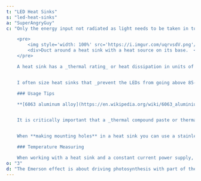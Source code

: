 ```yaml
---
t: "LED Heat Sinks"
s: "led-heat-sinks"
a: "SuperAngryGuy"
c: "Only the energy input not radiated as light needs to be taken in to account for LED heat sink calculations. _This is called thermal wattage._ For example, a 100 watt COB that is 50% efficient would need a heat sink good for 50 watts of heat. A 100 watt COB that is 80% efficient would need a heat sink good for 20 watts of heat.

    <pre>
        <img style='width: 100%' src='https://i.imgur.com/uqrvsdV.png'/>
        <div>Duct around a heat sink with a heat source on its base.  <a href='https://en.wikipedia.org/wiki/File:Heat_sink_control_volume.png'>(source)</a></div>
    </pre>

    A heat sink has a _thermal rating_ or heat dissipation in units of °C/W, or the rise of the heat sink in degrees C per watt of heat on the heat sink. If I have a 100 watt COB that is 50% efficient (so 50 watts of heat) and want the heat sink to rise no more than 10°C, I would need a heat sink with a heat dissipation of 0.2 °C/W. If I use a fan it may be 0.4 to 2 °C/W, depending on how much air the fan pushes and the particular heat sink geometry.


    I often size heat sinks that _prevent the LEDs from going above 85-125 C for safety_, and then use a quite fan to keep them at a temperature I want them to be. This provides an inherent fail-safe feature when experimenting.My personal do not go over temperature is 145°F (63°C), or where I can keep my finger on the heat sink for an honest one second. For a Vero 29 running at 120 watts **I use a generic $30 CPU cooler with a fan** and call it good. I've seen coolers half that price that should also work.

    ### Usage Tips

    **[6063 aluminum alloy](https://en.wikipedia.org/wiki/6063_aluminium_alloy) is the alloy with the highest thermal conductivity** (around 210 W/m⋅K), and most common in heat sinks. The trade off is that 6063 is a softer alloy so common 6061 alloy (around 167 W/m⋅K) may be used instead in some cases. I've seen sellers advertise about using 'aircraft grade aluminum' like 7075 alloy for metal core PCBs for LEDs, which is inferior for our uses (around 140 W/m⋅K). For comparison, copper is closer to 400 W/m⋅K, and steel is closer to 45 W/m⋅K.


    It is critically important that a _thermal compound paste or thermal adhesive_ is used between the LED and the heat sink. You only want a thin layer, and I always twist the LED around a bit to get rid of air bubbles and get better overall thermal contact. If it's a heat sink/LED I'll never reuse then I'll use a thermal adhesive and just glue the LED down. Thermal pads can work at lower power levels but won't work as well as a compound/adhesive.


    When **making mounting holes** in a heat sink you can use a stainless steel screw as a tap. Drill a whole just smaller than the diameter of the screw, force the screw in to the much softer aluminum cutting the threads in the process (I use a ratcheting screwdriver for this), back the screw out, take a fine file and smooth out the burs completely, and you have a drilled and tapped mounting hole.

    ### Temperature Measuring

    When working with a heat sink and a constant current power supply, you can monitor the voltage on the LEDs to see very tiny temperature variations that might not normally be measured with a temperature probe. With a constant voltage power supply, you can monitor the current to see very tiny temperature variations. This is because the I/V curves for LEDs are temperature dependent, and strings of LEDs make very high resolution temperature sensors. I use a 50,000 count data logging Fluke 287 for this purpose (I recommend a 6000 count multimeter for lower cost DIY. Every low cost meter I've ever tested reads within their listed specs when referenced to my Fluke 287, except for the occasional generic $5 meter that companies like Harbor Freight give away for free)."
o: "3"
d: "The Emerson effect is about driving photosynthesis with part of the light PAR (400-680nm in this case), and part of the light far red (700nm-740nm or so), combined can result in photosynthesis rates higher than normal."
---
```




